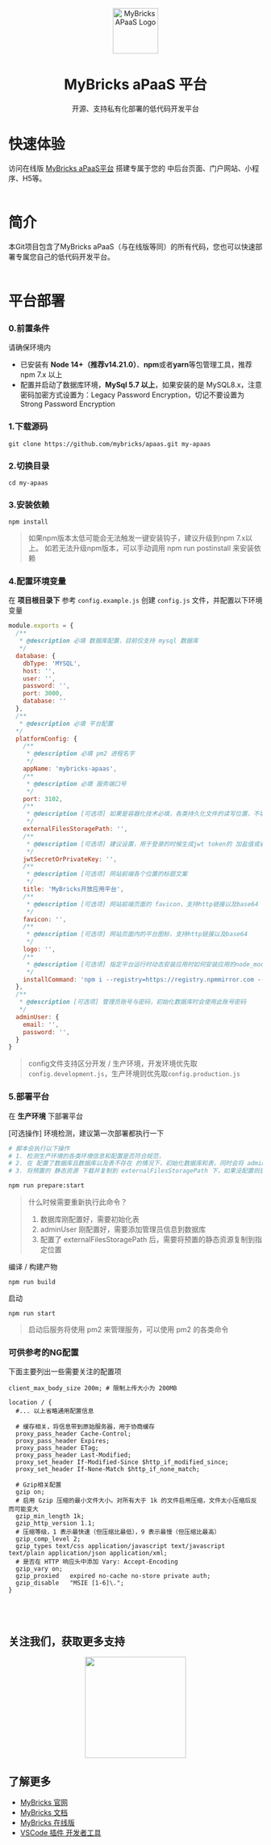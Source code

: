 

<p align="center">
  <a href="https://mybricks.world" target="blank"><img src="https://docs.mybricks.world/img/logo.png" width="90" alt="MyBricks APaaS Logo" /></a>
</p>

<h1 align="center">MyBricks aPaaS 平台</h1>

<p align="center">
  开源、支持私有化部署的低代码开发平台
</p>


# 快速体验
访问在线版 [MyBricks aPaaS平台](https://my.mybricks.world/) 搭建专属于您的 中后台页面、门户网站、小程序、H5等。
<br/>
<br/>

# 简介
本Git项目包含了MyBricks aPaaS（与在线版等同）的所有代码，您也可以快速部署专属您自己的低代码开发平台。
<br/>
<br/>

# 平台部署

### 0.前置条件
请确保环境内
- 已安装有 **Node 14+（推荐v14.21.0）**、**npm**或者**yarn**等包管理工具，推荐 npm 7.x 以上
- 配置并启动了数据库环境，**MySql 5.7 以上**，如果安装的是 MySQL8.x，注意密码加密方式设置为：Legacy Password Encryption，切记不要设置为 Strong Password Encryption

### 1.下载源码
```
git clone https://github.com/mybricks/apaas.git my-apaas
```

### 2.切换目录
```
cd my-apaas
```

### 3.安装依赖
```
npm install
```

> 如果npm版本太低可能会无法触发一键安装钩子，建议升级到npm 7.x以上。
> 如若无法升级npm版本，可以手动调用 npm run postinstall 来安装依赖

### 4.配置环境变量
在 **项目根目录下** 参考 `config.example.js` 创建 `config.js` 文件，并配置以下环境变量
``` javascript
module.exports = {
  /**
   * @description 必填 数据库配置，目前仅支持 mysql 数据库
   */
  database: {
    dbType: 'MYSQL',
    host: '',
    user: '',
    password: '',
    port: 3000,
    database: ''
  },
  /**
   * @description 必填 平台配置 
  */
  platformConfig: {
    /** 
     * @description 必填 pm2 进程名字
     */
    appName: 'mybricks-apaas',
    /**
     * @description 必填 服务端口号
     */
    port: 3102,
    /**
     * @description [可选项] 如果是容器化技术必填，各类持久化文件的读写位置，不填写时默认取当前路径的根目录，使用绝对路径
     */
    externalFilesStoragePath: '',
    /**
     * @description [可选项] 建议设置，用于登录的时候生成jwt token的 加盐值或者私钥，可以填写一个不容易生成的随机值
     */
    jwtSecretOrPrivateKey: '',
    /** 
     * @description [可选项] 网站前端各个位置的标题文案
     */
    title: 'MyBricks开放应用平台',
    /**
     * @description [可选项] 网站前端页面的 favicon，支持http链接以及base64
     */
    favicon: '',
    /**
     * @description [可选项] 网站页面内的平台图标，支持http链接以及base64
     */
    logo: '',
    /**
     * @description [可选项] 指定平台运行时动态安装应用时如何安装应用的node_modules依赖，默认值为 npm i --registry=https://registry.npmmirror.com --production
     */
    installCommand: 'npm i --registry=https://registry.npmmirror.com --production'
  },
  /**
   * @description [可选项] 管理员账号与密码，初始化数据库时会使用此账号密码
   */
  adminUser: {
    email: '',
    password: '',
  }
}
```
> config文件支持区分开发 / 生产环境，开发环境优先取`config.development.js`，生产环境则优先取`config.production.js`


### 5.部署平台
在 **生产环境** 下部署平台

[可选操作] 环境检测，建议第一次部署都执行一下
```bash
# 脚本会执行以下操作
# 1. 检测生产环境的各类环境信息和配置是否符合规范，
# 2. 在 配置了数据库且数据库以及表不存在 的情况下，初始化数据库和表，同时会将 adminUser 信息添加为管理员
# 3. 将预置的 静态资源 下载并复制到 externalFilesStoragePath 下，如果没配置则是默认路径

npm run prepare:start
```

>什么时候需要重新执行此命令？
>1. 数据库刚配置好，需要初始化表
>2. adminUser 刚配置好，需要添加管理员信息到数据库
>3. 配置了 externalFilesStoragePath 后，需要将预置的静态资源复制到指定位置


编译 / 构建产物
```
npm run build
```
启动
```
npm run start
```

> 启动后服务将使用 pm2 来管理服务，可以使用 pm2 的各类命令

### 可供参考的NG配置
下面主要列出一些需要关注的配置项

```nginx
client_max_body_size 200m; # 限制上传大小为 200MB

location / {
  #... 以上省略通用配置信息

  # 缓存相关，将信息带到原始服务器，用于协商缓存
  proxy_pass_header Cache-Control;
  proxy_pass_header Expires;
  proxy_pass_header ETag;
  proxy_pass_header Last-Modified;
  proxy_set_header If-Modified-Since $http_if_modified_since;
  proxy_set_header If-None-Match $http_if_none_match;

  # Gzip相关配置
  gzip on;
  # 启用 Gzip 压缩的最小文件大小。对所有大于 1k 的文件启用压缩，文件太小压缩后反而可能变大
  gzip_min_length 1k;
  gzip_http_version 1.1;
  # 压缩等级，1 表示最快速（但压缩比最低），9 表示最慢（但压缩比最高）
  gzip_comp_level 2;
  gzip_types text/css application/javascript text/javascript text/plain application/json application/xml;
  # 是否在 HTTP 响应头中添加 Vary: Accept-Encoding
  gzip_vary on;
  gzip_proxied   expired no-cache no-store private auth;
  gzip_disable   "MSIE [1-6]\.";
}
```
<br/>
<br/>

## 关注我们，获取更多支持
<div style="display:flex;justify-content: center">
<img style="width: 200px; margin:0px auto;" src="https://assets.mybricks.world/files/534065092341829/YDbNRhFeeyeMorgGiODjgNFTYMhnivh2-1708313464390.jpeg" />

</div>


## 了解更多
- [MyBricks 官网](https://mybricks.world/)
- [MyBricks 文档](https://docs.mybricks.world/)
- [MyBricks 在线版](https://my.mybricks.world/)
- [VSCode 插件 开发者工具](https://marketplace.visualstudio.com/items?itemName=Mybricks.Mybricks)